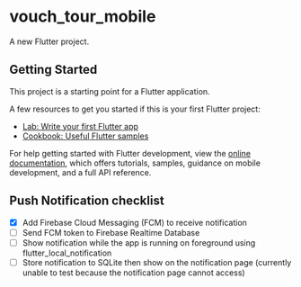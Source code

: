 # vouch_tour_mobile

A new Flutter project.

## Getting Started

This project is a starting point for a Flutter application.

A few resources to get you started if this is your first Flutter project:

- [Lab: Write your first Flutter app](https://docs.flutter.dev/get-started/codelab)
- [Cookbook: Useful Flutter samples](https://docs.flutter.dev/cookbook)

For help getting started with Flutter development, view the
[online documentation](https://docs.flutter.dev/), which offers tutorials,
samples, guidance on mobile development, and a full API reference.

## Push Notification checklist
- [x] Add Firebase Cloud Messaging (FCM) to receive notification
- [ ] Send FCM token to Firebase Realtime Database
- [ ] Show notification while the app is running on foreground using flutter_local_notification
- [ ] Store notification to SQLite then show on the notification page (currently unable to test because the notification page cannot access)
